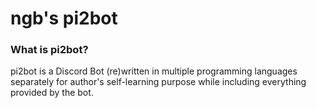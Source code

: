 # ngb's pi2bot
### What is pi2bot?
pi2bot is a Discord Bot (re)written in multiple programming languages separately for author's self-learning purpose while including everything provided by the bot.

